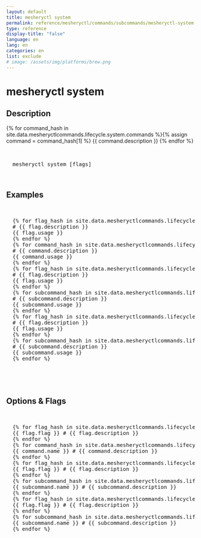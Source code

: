 ```yaml
---
layout: default
title: mesheryctl system
permalink: reference/mesheryctl/commands/subcommands/mesheryctl-system
type: reference
display-title: "false"
language: en
lang: en
categories: en
list: exclude
# image: /assets/img/platforms/brew.png
---
```


<!-- Copy this template to create individual doc pages for each mesheryctl commands -->

<!-- Name of the command -->
# mesheryctl system

<!-- Description of the command. Preferably a paragraph -->
## Description

{% for command_hash in site.data.mesheryctlcommands.lifecycle.system.commands %}{% assign command = command_hash[1] %}
{{ command.description }}
{% endfor %}
<br/>

<!-- Basic usage of the command -->
<pre class="codeblock-pre">
  <div class="codeblock">
  mesheryctl system [flags] 
  </div>
</pre>

<!-- All possible example use cases of the command -->
## Examples

<pre class="codeblock-pre">
  <div class="codeblock">
  {% for flag_hash in site.data.mesheryctlcommands.lifecycle.system.flags %}{% assign flag = flag_hash[1] %}
  # {{ flag.description }}
  {{ flag.usage }}
  {% endfor %}
  {% for command_hash in site.data.mesheryctlcommands.lifecycle.system.start.command %}{% assign command = command_hash[1] %}
  # {{ command.description }}
  {{ command.usage }}
  {% endfor %}
  {% for flag_hash in site.data.mesheryctlcommands.lifecycle.system.start.flag %}{% assign flag = flag_hash[1] %}
  # {{ flag.description }}
  {{ flag.usage }}
  {% endfor %}
  {% for subcommand_hash in site.data.mesheryctlcommands.lifecycle.system.stop.command %}{% assign subcommand = subcommand_hash[1] %}
  # {{ subcommand.description }}
  {{ subcommand.usage }}
  {% endfor %}
  {% for flag_hash in site.data.mesheryctlcommands.lifecycle.system.stop.flag %}{% assign flag = flag_hash[1] %}
  # {{ flag.description }}
  {{ flag.usage }}
  {% endfor %}
  {% for subcommand_hash in site.data.mesheryctlcommands.lifecycle.system.subcommands %}{% assign subcommand = subcommand_hash[1] %}
  # {{ subcommand.description }}
  {{ subcommand.usage }}
  {% endfor %}
  </div>
</pre>
<br/>


<!-- Options/Flags available in this command -->
## Options & Flags


<pre class="codeblock-pre">
  <div class="codeblock">
  {% for flag_hash in site.data.mesheryctlcommands.lifecycle.system.flags %}{% assign flag = flag_hash[1] %}
  {{ flag.flag }} # {{ flag.description }}
  {% endfor %}
  {% for command_hash in site.data.mesheryctlcommands.lifecycle.system.start.command %}{% assign command = command_hash[1] %}
  {{ command.name }} # {{ command.description }}
  {% endfor %}
  {% for flag_hash in site.data.mesheryctlcommands.lifecycle.system.start.flag %}{% assign flag = flag_hash[1] %}
  {{ flag.flag }} # {{ flag.description }}
  {% endfor %}
  {% for subcommand_hash in site.data.mesheryctlcommands.lifecycle.system.stop.command %}{% assign subcommand = subcommand_hash[1] %}
  {{ subcommand.name }} # {{ subcommand.description }}
  {% endfor %}
  {% for flag_hash in site.data.mesheryctlcommands.lifecycle.system.stop.flag %}{% assign flag = flag_hash[1] %}
  {{ flag.flag }} # {{ flag.description }}
  {% endfor %}
  {% for subcommand_hash in site.data.mesheryctlcommands.lifecycle.system.subcommands %}{% assign subcommand = subcommand_hash[1] %}
  {{ subcommand.name }} # {{ subcommand.description }}
  {% endfor %}
  </div>
</pre>
<br/>
